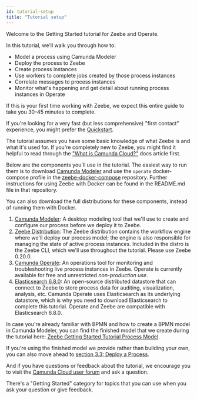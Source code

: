 ```yaml
---
id: tutorial-setup
title: "Tutorial setup"
---
```


Welcome to the Getting Started tutorial for Zeebe and Operate.

In this tutorial, we'll walk you through how to:

- Model a process using Camunda Modeler
- Deploy the process to Zeebe
- Create process instances
- Use workers to complete jobs created by those process instances
- Correlate messages to process instances
- Monitor what's happening and get detail about running process instances in Operate

If this is your first time working with Zeebe, we expect this entire guide to take you 30-45 minutes to complete.

If you're looking for a very fast (but less comprehensive) "first contact" experience, you might prefer the [Quickstart](../local/quickstart.md).

The tutorial assumes you have some basic knowledge of what Zeebe is and what it's used for. If you're completely new to Zeebe, you might find it helpful to read through the ["What is Camunda Cloud?"](/product-manuals/concepts/what-is-camunda-cloud.md) docs article first.

Below are the components you'll use in the tutorial. The easiest way to run them is to download [Camunda Modeler](https://docs.camunda.io/docs/product-manuals/modeler/camunda-modeler/install-the-modeler) and use the `operate` docker-compose profile in the [zeebe-docker-compose](https://github.com/zeebe-io/zeebe-docker-compose) repository. Further instructions for using Zeebe with Docker can be found in the README.md file in that repository.

You can also download the full distributions for these components, instead of running them with Docker.

1.  [Camunda Modeler](https://docs.camunda.io/docs/product-manuals/modeler/camunda-modeler/install-the-modeler): A desktop modeling tool that we'll use to create and configure our process before we deploy it to Zeebe.
1.  [Zeebe Distribution](https://github.com/camunda-cloud/zeebe/releases/tag/0.20.0): The Zeebe distribution contains the workflow engine where we'll deploy our process model; the engine is also responsible for managing the state of active process instances. Included in the distro is the Zeebe CLI, which we'll use throughout the tutorial. Please use Zeebe 0.20.0.
1.  [Camunda Operate](https://github.com/camunda-cloud/zeebe/releases/tag/0.20.0): An operations tool for monitoring and troubleshooting live process instances in Zeebe. Operate is currently available for free and unrestricted _non-production use_.
1.  [Elasticsearch 6.8.0](https://www.elastic.co/downloads/past-releases/elasticsearch-6-8-0): An open-source distributed datastore that can connect to Zeebe to store process data for auditing, visualization, analysis, etc. Camunda Operate uses Elasticsearch as its underlying datastore, which is why you need to download Elasticsearch to complete this tutorial. Operate and Zeebe are compatible with Elasticsearch 6.8.0.

In case you're already familiar with BPMN and how to create a BPMN model in Camunda Modeler, you can find the finished model that we create during the tutorial here: [Zeebe Getting Started Tutorial Process Model](assets/order-process.bpmn).

If you're using the finished model we provide rather than building your own, you can also move ahead to [section 3.3: Deploy a Process](deploy-a-process.md).

And if you have questions or feedback about the tutorial, we encourage you to visit the [Camunda Cloud user forum](https://forum.camunda.io) and ask a question.

There's a "Getting Started" category for topics that you can use when you ask your question or give feedback.
